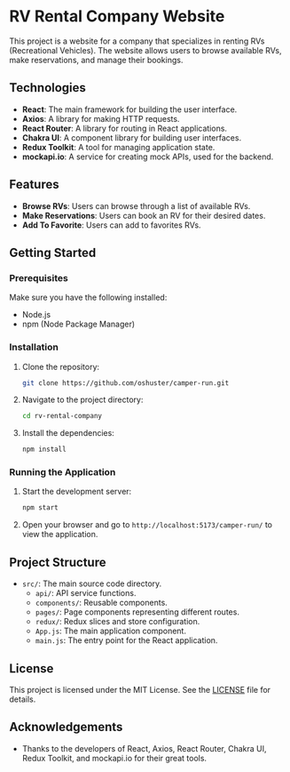 # RV Rental Company Website

This project is a website for a company that specializes in renting RVs
(Recreational Vehicles). The website allows users to browse available RVs, make
reservations, and manage their bookings.

## Technologies

- **React**: The main framework for building the user interface.
- **Axios**: A library for making HTTP requests.
- **React Router**: A library for routing in React applications.
- **Chakra UI**: A component library for building user interfaces.
- **Redux Toolkit**: A tool for managing application state.
- **mockapi.io**: A service for creating mock APIs, used for the backend.

## Features

- **Browse RVs**: Users can browse through a list of available RVs.
- **Make Reservations**: Users can book an RV for their desired dates.
- **Add To Favorite**: Users can add to favorites RVs.

## Getting Started

### Prerequisites

Make sure you have the following installed:

- Node.js
- npm (Node Package Manager)

### Installation

1. Clone the repository:
   ```bash
   git clone https://github.com/oshuster/camper-run.git
   ```
2. Navigate to the project directory:
   ```bash
   cd rv-rental-company
   ```
3. Install the dependencies:
   ```bash
   npm install
   ```

### Running the Application

1. Start the development server:
   ```bash
   npm start
   ```
2. Open your browser and go to `http://localhost:5173/camper-run/` to view the
   application.

## Project Structure

- `src/`: The main source code directory.
  - `api/`: API service functions.
  - `components/`: Reusable components.
  - `pages/`: Page components representing different routes.
  - `redux/`: Redux slices and store configuration.
  - `App.js`: The main application component.
  - `main.js`: The entry point for the React application.

## License

This project is licensed under the MIT License. See the [LICENSE](LICENSE) file
for details.

## Acknowledgements

- Thanks to the developers of React, Axios, React Router, Chakra UI, Redux
  Toolkit, and mockapi.io for their great tools.
